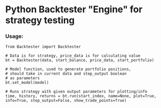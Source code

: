 # Python Backtester "Engine" for strategy testing

### Usage:

    from Backtester import Backtester
    
    # Data is for strategy, price_data is for calculating value
    bt = Backtester(data, start_balance, price_data, start_portfolio)
    
    # Model function, used to generate portfolio positions, 
    # should take in current data and step_output boolean
    # as parameters
    bt.set_model(model)
    
    # Runs strategy with given output parameters for plotting/info
    time, history, returns = bt.run(start_index, name=None, plot=True, info=True, step_output=False, show_trade_points=True)